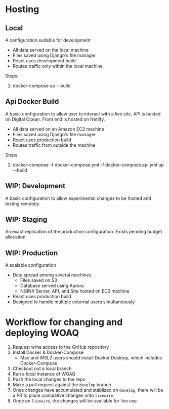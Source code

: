 # Hosting

## Local
A configuration suitable for development

- All data served on the local machine
- Files saved using Django's file manager
- React uses development build
- Routes traffic only within the local machine

Steps:
1. docker-compose up --build

## Api Docker Build
A basic configuration to allow user to interact with a live site.
API is hosted on Digital Ocean. Front end is hosted on Netlify.
- All data served on an Amazon EC2 machine
- Files saved using Django's file manager
- React uses production build
- Routes traffic from outside the machine

Steps
1. docker-compose -f docker-compose.yml -f docker-compose.api.yml up --build

## WIP: Development
A basic configuration to allow experimental changes to be hosted and testing remotely.

## WIP: Staging
An exact replication of the production configuration.
Exists pending budget allocation.

## WIP: Production
A scalable configuration
- Data spread among several machines
  - Files saved on S3
  - Database served using Aurora 
  - NGINX Server, API, and Site hosted on EC2 machine
- React uses production build
- Designed to handle multiple external users simultaneously

# Workflow for changing and deploying WOAQ
1. Request write access to the GitHub repository
2. Install Docker & Docker-Compose
   - Mac and WSL2 users should install Docker Desktop, which includes Docker-Compose
3. Checkout out a local branch
4. Run a local instance of WOAQ
5. Push the local changes to the repo 
6. Make a pull request against the `develop` branch
7. Once changes have accumulated and stablized on `develop`, there will be a PR to place cumulative changes onto `livewire`
8. Once on `livewire`, the changes will be available for live use.
